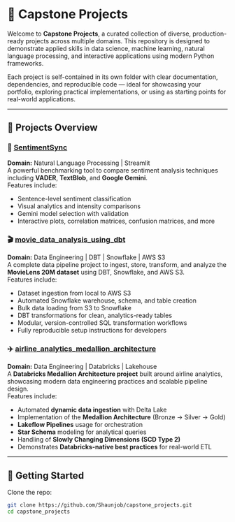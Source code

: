 # 🧩 Capstone Projects

Welcome to **Capstone Projects**, a curated collection of diverse, production-ready projects across multiple domains. This repository is designed to demonstrate applied skills in data science, machine learning, natural language processing, and interactive applications using modern Python frameworks.

Each project is self-contained in its own folder with clear documentation, dependencies, and reproducible code — ideal for showcasing your portfolio, exploring practical implementations, or using as starting points for real-world applications.

---

## 📁 Projects Overview

### 🔹 [SentimentSync](./sentimentsync)
**Domain:** Natural Language Processing | Streamlit  
A powerful benchmarking tool to compare sentiment analysis techniques including **VADER**, **TextBlob**, and **Google Gemini**.  
Features include:
- Sentence-level sentiment classification
- Visual analytics and intensity comparisons
- Gemini model selection with validation
- Interactive plots, correlation matrices, confusion matrices, and more

### 🎬 [movie_data_analysis_using_dbt](./movie_data_analysis_using_dbt)
**Domain:** Data Engineering | DBT | Snowflake | AWS S3  
A complete data pipeline project to ingest, store, transform, and analyze the **MovieLens 20M dataset** using DBT, Snowflake, and AWS S3.  
Features include:
- Dataset ingestion from local to AWS S3
- Automated Snowflake warehouse, schema, and table creation
- Bulk data loading from S3 to Snowflake
- DBT transformations for clean, analytics-ready tables
- Modular, version-controlled SQL transformation workflows
- Fully reproducible setup instructions for developers

### ✈️ [airline_analytics_medallion_architecture](./airline_analytics_medallion_architecture)
**Domain:** Data Engineering | Databricks | Lakehouse  
A **Databricks Medallion Architecture project** built around airline analytics, showcasing modern data engineering practices and scalable pipeline design.  
Features include:
- Automated **dynamic data ingestion** with Delta Lake  
- Implementation of the **Medallion Architecture** (Bronze → Silver → Gold)  
- **Lakeflow Pipelines** usage for orchestration  
- **Star Schema** modeling for analytical queries  
- Handling of **Slowly Changing Dimensions (SCD Type 2)**  
- Demonstrates **Databricks-native best practices** for real-world ETL  

---

## 🚀 Getting Started

Clone the repo:

```bash
git clone https://github.com/Shaunjob/capstone_projects.git
cd capstone_projects
